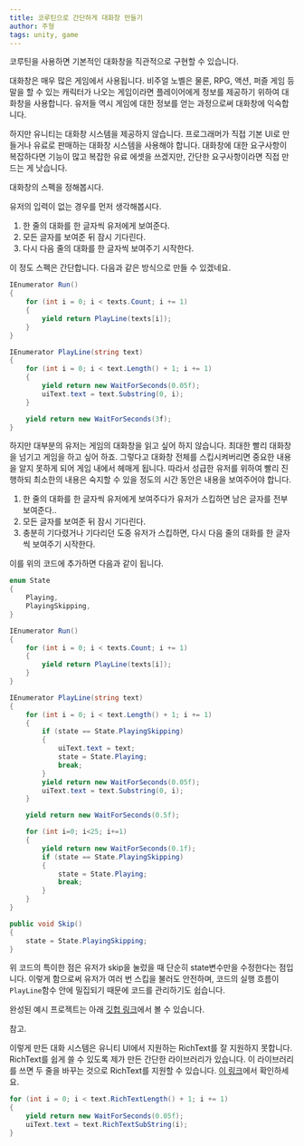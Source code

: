 ```yaml
---
title: 코루틴으로 간단하게 대화창 만들기
author: 주형
tags: unity, game
---
```


코루틴을 사용하면 기본적인 대화창을 직관적으로 구현할 수 있습니다.

대화창은 매우 많은 게임에서 사용됩니다. 비주얼 노벨은 물론, RPG, 액션, 퍼즐 게임 등 말을 할 수 있는 캐릭터가 나오는 게임이라면 플레이어에게 정보를 제공하기 위하여 대화창을 사용합니다. 유저들 역시 게임에 대한 정보를 얻는 과정으로써 대화창에 익숙합니다.

하지만 유니티는 대화창 시스템을 제공하지 않습니다. 프로그래머가 직접 기본 UI로 만들거나 유료로 판매하는 대화창 시스템을 사용해야 합니다. 대화창에 대한 요구사항이 복잡하다면 기능이 많고 복잡한 유료 에셋을 쓰겠지만, 간단한 요구사항이라면 직접 만드는 게 낫습니다.

대화창의 스펙을 정해봅시다.

유저의 입력이 없는 경우를 먼저 생각해봅시다.

1. 한 줄의 대화를 한 글자씩 유저에게 보여준다.
1. 모든 글자를 보여준 뒤 잠시 기다린다.
1. 다시 다음 줄의 대화를 한 글자씩 보여주기 시작한다.

이 정도 스펙은 간단합니다. 다음과 같은 방식으로 만들 수 있겠네요.

```csharp
IEnumerator Run()
{
    for (int i = 0; i < texts.Count; i += 1)
    {
        yield return PlayLine(texts[i]);
    }
}

IEnumerator PlayLine(string text)
{
    for (int i = 0; i < text.Length() + 1; i += 1)
    {
        yield return new WaitForSeconds(0.05f);
        uiText.text = text.Substring(0, i);
    }

    yield return new WaitForSeconds(3f);
}
```

하지만 대부분의 유저는 게임의 대화창을 읽고 싶어 하지 않습니다. 최대한 빨리 대화창을 넘기고 게임을 하고 싶어 하죠. 그렇다고 대화창 전체를 스킵시켜버리면 중요한 내용을 알지 못하게 되어 게임 내에서 헤매게 됩니다. 따라서 성급한 유저를 위하여 빨리 진행하되 최소한의 내용은 숙지할 수 있을 정도의 시간 동안은 내용을 보여주어야 합니다.

1. 한 줄의 대화를 한 글자씩 유저에게 보여주다가 유저가 스킵하면 남은 글자를 전부 보여준다..
1. 모든 글자를 보여준 뒤 잠시 기다린다.
1. 충분히 기다렸거나 기다리던 도중 유저가 스킵하면, 다시 다음 줄의 대화를 한 글자씩 보여주기 시작한다.

이를 위의 코드에 추가하면 다음과 같이 됩니다.

```csharp
enum State
{
    Playing,
    PlayingSkipping,
}

IEnumerator Run()
{
    for (int i = 0; i < texts.Count; i += 1)
    {
        yield return PlayLine(texts[i]);
    }
}

IEnumerator PlayLine(string text)
{
    for (int i = 0; i < text.Length() + 1; i += 1)
    {
        if (state == State.PlayingSkipping)
        {
            uiText.text = text;
            state = State.Playing;
            break;
        }
        yield return new WaitForSeconds(0.05f);
        uiText.text = text.Substring(0, i);
    }

    yield return new WaitForSeconds(0.5f);

    for (int i=0; i<25; i+=1)
    {
        yield return new WaitForSeconds(0.1f);
        if (state == State.PlayingSkipping)
        {
            state = State.Playing;
            break;
        }
    }
}

public void Skip()
{
    state = State.PlayingSkipping;
}
```

위 코드의 특이한 점은 유저가 skip을 눌렀을 때 단순히 state변수만을 수정한다는 점입니다. 이렇게 함으로써 유저가 여러 번 스킵을 불러도 안전하며, 코드의 실행 흐름이 `PlayLine`함수 안에 밀집되기 때문에 코드를 관리하기도 쉽습니다.

완성된 예시 프로젝트는 아래 [깃헙 링크](https://github.com/majecty/DialogueByCoroutineExample)에서 볼 수 있습니다.

참고.

이렇게 만든 대화 시스템은 유니티 UI에서 지원하는 RichText를 잘 지원하지 못합니다. RichText를 쉽게 쓸 수 있도록 제가 만든 간단한 라이브러리가 있습니다. 이 라이브러리를 쓰면 두 줄을 바꾸는 것으로 RichText를 지원할 수 있습니다. [이 링크](https://github.com/majecty/Unity3dRichTextHelper)에서 확인하세요.

```csharp
for (int i = 0; i < text.RichTextLength() + 1; i += 1)
{
    yield return new WaitForSeconds(0.05f);
    uiText.text = text.RichTextSubString(i);
}
```